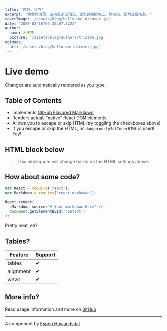 ```yaml
---
title: '你好，世界'
excerpt: '泉香而酒冽，玉碗盛来琥珀光，直饮到梅梢月上，醉扶归，却为宜会亲友。'
coverImage: '/assets/blog/hello-world/cover.jpg'
date: '2020-03-16T05:35:07.322Z'
author:
  name: 木子李
  picture: '/assets/blog/authors/tristan.jpg'
ogImage:
  url: '/assets/blog/hello-world/cover.jpg'
---
```



# Live demo

Changes are automatically rendered as you type.

## Table of Contents

* Implements [GitHub Flavored Markdown](https://github.github.com/gfm/)
* Renders actual, "native" React DOM elements
* Allows you to escape or skip HTML (try toggling the checkboxes above)
* If you escape or skip the HTML, no `dangerouslySetInnerHTML` is used! Yay!

## HTML block below

<blockquote>
  This blockquote will change based on the HTML settings above.
</blockquote>

## How about some code?
```js
var React = require('react');
var Markdown = require('react-markdown');

React.render(
  <Markdown source="# Your markdown here" />,
  document.getElementById('content')
);
```

Pretty neat, eh?

## Tables?

| Feature   | Support |
| --------- | ------- |
| tables    | ✔ |
| alignment | ✔ |
| wewt      | ✔ |

## More info?

Read usage information and more on [GitHub](//github.com/rexxars/react-markdown)

---------------

A component by [Espen Hovlandsdal](https://espen.codes/)
